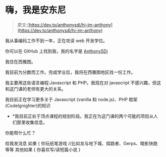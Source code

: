 # 嗨，我是安东尼

> 原文:[https://dev.to/anthonysdi/hi-im-anthony](https://dev.to/anthonysdi/hi-im-anthony)

我从事编码工作不到一年，正在攻读 web 开发学位。

你可以在 GitHub 上找到我，我的名字是 [AnthonySDi](https://github.com/AnthonySDi)

我住在西雅图。

我目前为分数而工作。完成学业后，我将在西雅图地区找一份工作。

我主要用这些语言编程:Javascript 和 PHP。我现在对 javascript 不感兴趣，但这和这门课的老师有更大的关系。

我目前正在学习更多关于 Javascript (vanilla 和 node.js)、PHP 框架(CodeIgnighter)的知识

* *我目前正处于顶点课程的规划阶段。我正在为这门课的两个可能的项目从人们那里收集信息。

你能帮什么忙？

给我发消息
如果
{
你玩纸笔游戏
//比如龙与地下城、探路者、Gerps、暗影快跑等等
其他如果
{
你喜欢写/读短篇小说
}